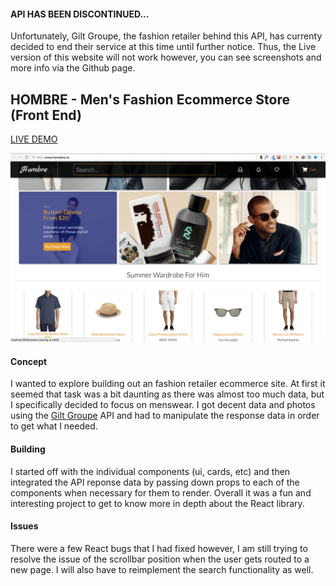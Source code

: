 #### API HAS BEEN DISCONTINUED...
Unfortunately, Gilt Groupe, the fashion retailer 
behind this API, has currenty decided to end their service 
at this time until further notice. 
Thus, the Live version of this website will not work however, 
you can see screenshots and more info via the Github page.

## HOMBRE - Men's Fashion Ecommerce Store (Front End)

[LIVE DEMO](http://5af4684bc965925d86b1a8b6.priceless-yonath-8661da.netlify.com/)

![alt text](src/images/Hombre-Screenshot.png)

#### Concept 

I wanted to explore building out an fashion retailer ecommerce site. At first it seemed that task was a bit daunting as there was almost too much data, but I specifically decided to focus on menswear. I got decent data and photos using the [Gilt Groupe](https://ww.gilt.com) API and had to manipulate the response data in order to get what I needed. 

#### Building

I started off with the individual components (ui, cards, etc) and then integrated the API reponse data by passing down props to each of the components when necessary for them to render. Overall it was a fun and interesting project to get to know more in depth about the React library.

#### Issues
There were a few React bugs that I had fixed however, I am still trying to resolve the issue of the scrollbar position when the user gets routed to a new page. I will also have to reimplement the search functionality as well.
